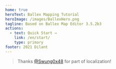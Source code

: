 ```yaml
---
home: true
heroText: Ballex Mapping Tutorial
heroImage: /images/BallexHero.png
tagline: Based on Ballex Map Editor 3.5.2b3
actions:
  - text: Quick Start →
    link: /en/start/
    type: primary
footer: 2021 Dilant
---
```


> Thanks [@Swung0x48](https://github.com/Swung0x48) for part of localization!

